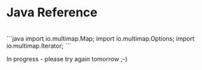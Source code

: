 # Java Reference

<br>
```java
import io.multimap.Map;
import io.multimap.Options;
import io.multimap.Iterator;
```

In progress - please try again tomorrow ;-)

<!--
## Map.Map

`Map(Path directory, Options options) throws Exception`

Constructor that opens or creates a map in `directory`.

Throws: `java.lang.Exception` if something went wrong.

```java
Options options = new Options();
options.setBlockSize(512);
options.setBlockPoolMemory(GiB(2));
options.setCreateIfMissing(true);

multimap::Map map;
map.Open("/path/to/multimap", options);
```
-->

